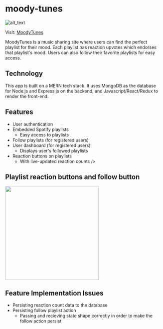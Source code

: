 # moody-tunes
![alt_text](https://i.imgur.com/VFNKMHn.png)

Visit: <a href="https://moody-tunes-app.herokuapp.com/#/">MoodyTunes</a>

MoodyTunes is a music sharing site where users can find the perfect playlist for their mood. Each playlist has reaction upvotes which endorses that playlist's mood. Users can also follow their favorite playlists for easy access.

## Technology
This app is built on a MERN tech stack. It uses MongoDB as the database for Node.js 
and Express.js on the backend, and Javascript/React/Redux to render the front-end.

## Features
* User authentication
* Embedded Spotify playlists
  * Easy access to playlists
* Follow playlists (for registered users)
* User dashboard (for registered users)
  * Displays user's followed playlists
* Reaction buttons on playlists
  * With live-updated reaction counts />

## Playlist reaction buttons and follow button

<img src="https://i.imgur.com/XqxS43o.png" height=300 width=300 />

## Feature Implementation Issues
* Persisting reaction count data to the database
* Persisting follow playlist action
  * Passing and recieving state shape correctly in order to make the follow action persist

